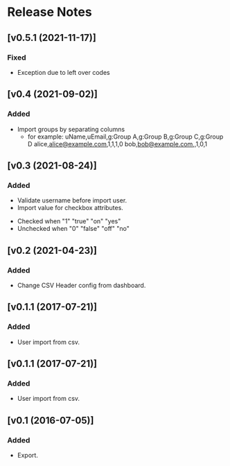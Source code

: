 # Release Notes

## [v0.5.1 (2021-11-17)]
### Fixed
- Exception due to left over codes

## [v0.4 (2021-09-02)]
### Added
- Import groups by separating columns
  - for example:
    uName,uEmail,g:Group A,g:Group B,g:Group C,g:Group D
    alice,alice@example.com,1,1,1,0
    bob,bob@example.com,,1,0,1

## [v0.3 (2021-08-24)]
### Added
- Validate username before import user.
- Import value for checkbox attributes.
* Checked when "1" "true" "on" "yes"
* Unchecked when "0" "false" "off" "no"

## [v0.2 (2021-04-23)]
### Added
- Change CSV Header config from dashboard.


## [v0.1.1 (2017-07-21)]
### Added
- User import from csv.


## [v0.1.1 (2017-07-21)]
### Added
- User import from csv.


## [v0.1 (2016-07-05)]
### Added
- Export.


